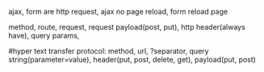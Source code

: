 ajax, form are http request, ajax no page reload, form reload page

method, route, request, request payload(post, put), http header(always have), query params,

#hyper text transfer protocol:
method, url, ?separator, query string(parameter=value), header(put, post, delete, get), payload(put, post)
